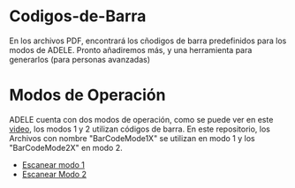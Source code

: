 # Codigos-de-Barra
En los archivos PDF, encontrará los cñodigos de barra predefinidos para los modos de ADELE.  Pronto añadiremos más, y una herramienta para generarlos (para personas avanzadas)

# Modos de Operación

ADELE cuenta con dos modos de operación, como se puede ver en este [video](https://youtu.be/lZS2aOMs-CI), los modos 1 y 2 utilizan códigos de barra.  En este repositorio, los Archivos con nombre "BarCodeMode1X" se utilizan en modo 1 y los "BarCodeMode2X" en modo 2.

* [Escanear modo 1](https://youtu.be/f8j3VMWKls4)
* [Escanear Modo 2](https://youtu.be/As8qB_DAXSo)
